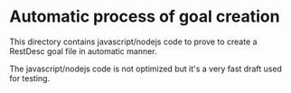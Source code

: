 Automatic process of goal creation
=======================================

This directory contains javascript/nodejs code to prove to create a RestDesc goal file in automatic manner.

The javascript/nodejs code is not optimized but it's a very fast draft used for testing.